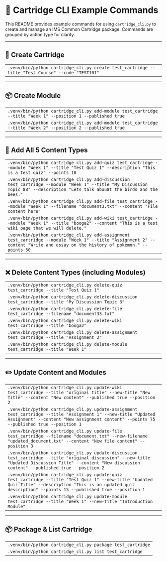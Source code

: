 # 🧾 Cartridge CLI Example Commands

This README provides example commands for using `cartridge_cli.py` to create and manage an IMS Common Cartridge package. Commands are grouped by action type for clarity.

---

## 🧱 Create Cartridge

<table>
  <tr><td><code>.venv/bin/python cartridge_cli.py create test_cartridge --title "Test Course" --code "TEST101"</code></td></tr>
</table>

---

## 📦 Create Module

<table>
  <tr><td><code>.venv/bin/python cartridge_cli.py add-module test_cartridge --title "Week 1" --position 1 --published true</code></td></tr>
  <tr><td><code>.venv/bin/python cartridge_cli.py add-module test_cartridge --title "Week 2" --position 2 --published true</code></td></tr>
</table>

---

## 📝 Add All 5 Content Types

<table>
  <tr><td><code>.venv/bin/python cartridge_cli.py add-quiz test_cartridge --module "Week 1" --title "Test Quiz 1" --description "This is a test quiz" --points 10</code></td></tr>
  <tr><td><code>.venv/bin/python cartridge_cli.py add-discussion test_cartridge --module "Week 1" --title "My Discussion Topic 88" --description "Lets talk abou8t the birds and the bees."</code></td></tr>
  <tr><td><code>.venv/bin/python cartridge_cli.py add-file test_cartridge --module "Week 1" --filename "document3.txt" --content "File content here"</code></td></tr>
  <tr><td><code>.venv/bin/python cartridge_cli.py add-wiki test_cartridge --module "Week 1" --title "booga2" --content "This is a test wiki page that we will delete."</code></td></tr>
  <tr><td><code>.venv/bin/python cartridge_cli.py add-assignment test_cartridge --module "Week 1" --title "Assignment 2" --content "Write and essay on the history of pokemon." --points 50</code></td></tr>
</table>

---

## ❌ Delete Content Types (including Modules)

<table>
  <tr><td><code>.venv/bin/python cartridge_cli.py delete-quiz test_cartridge --title "Test Quiz 1"</code></td></tr>
  <tr><td><code>.venv/bin/python cartridge_cli.py delete-discussion test_cartridge --title "My Discussion Topic 3"</code></td></tr>
  <tr><td><code>.venv/bin/python cartridge_cli.py delete-file test_cartridge --filename "document33.txt"</code></td></tr>
  <tr><td><code>.venv/bin/python cartridge_cli.py delete-wiki test_cartridge --title "booga2"</code></td></tr>
  <tr><td><code>.venv/bin/python cartridge_cli.py delete-assignment test_cartridge --title "Assignment 2"</code></td></tr>
  <tr><td><code>.venv/bin/python cartridge_cli.py delete-module test_cartridge --title "Week 1"</code></td></tr>
</table>

---

## ✏️ Update Content and Modules

<table>
  <tr><td><code>.venv/bin/python cartridge_cli.py update-wiki test_cartridge --title "original title" --new-title "New Title" --content "New content" --published true --position 2</code></td></tr>
  <tr><td><code>.venv/bin/python cartridge_cli.py update-assignment test_cartridge --title "Assignment 1" --new-title "Updated Assignment" --content "New assignment content" --points 75 --published true --position 1</code></td></tr>
  <tr><td><code>.venv/bin/python cartridge_cli.py update-file test_cartridge --filename "document.txt" --new-filename "updated_document.txt" --content "New file content" --position 3</code></td></tr>
  <tr><td><code>.venv/bin/python cartridge_cli.py update-discussion test_cartridge --title "original discussion" --new-title "Updated Discussion Title" --content "New discussion content" --published true --position 2</code></td></tr>
  <tr><td><code>.venv/bin/python cartridge_cli.py update-quiz test_cartridge --title "Test Quiz 1" --new-title "Updated Quiz Title" --description "This is an updated quiz description" --points 15 --published true --position 1</code></td></tr>
  <tr><td><code>.venv/bin/python cartridge_cli.py update-module test_cartridge --title "Week 1" --new-title "Introduction Module"</code></td></tr>
</table>

---

## 📦 Package & List Cartridge

<table>
  <tr><td><code>.venv/bin/python cartridge_cli.py package test_cartridge</code></td></tr>
  <tr><td><code>.venv/bin/python cartridge_cli.py list test_cartridge</code></td></tr>
</table>
